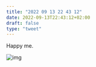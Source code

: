 ```yaml
---
title: "2022 09 13 22 43 12"
date: 2022-09-13T22:43:12+02:00
draft: false
type: "tweet"
---
```

Happy me.

![img](/img/IMG_2288.JPG)

